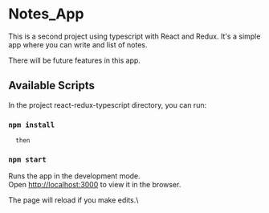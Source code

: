 # Notes_App


This is a second project using typescript with React and Redux. It's a simple app where you can write and list of notes.

There will be future features in this app.


## Available Scripts

In the project react-redux-typescript directory, you can run: 

### `npm install` 

      then

### `npm start`

Runs the app in the development mode.\
Open [http://localhost:3000](http://localhost:3000) to view it in the browser.

The page will reload if you make edits.\
